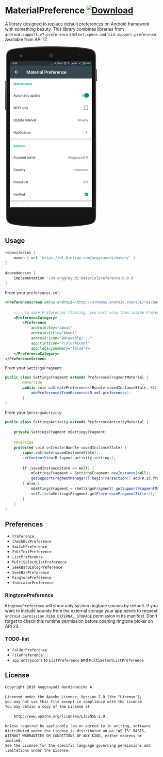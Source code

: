 # MaterialPreference [ ![Download](https://api.bintray.com/packages/anggrayudi/maven/materialpreference/images/download.svg)](https://bintray.com/anggrayudi/maven/materialpreference/_latestVersion)
A library designed to replace default preferences on Android framework with something beauty.
This library combines libraries from `android.support.v7.preference` and `net.xpece.android.support.preference`.
Available from API 17.  

![Alt text](art/screenshot.png?raw=true "Material Preference")


## Usage

```groovy
repositories {
    maven { url 'https://dl.bintray.com/anggrayudi/maven/' }
}

dependencies {
    implementation 'com.anggrayudi:materialpreference:0.0.8'
}
```

From your `preferences.xml`:

```xml
<PreferenceScreen xmlns:android="http://schemas.android.com/apk/res/android">

    <!-- To make Preferences floating, you must wrap them inside PreferenceCategory -->
    <PreferenceCategory>
        <Preference
            android:key="about"
            android:title="About"
            android:icon="@drawable/..."
            app:tintIcon="?colorAccent"
            app:legacySummary="false"/>
    </PreferenceCategory>
</PreferenceScreen>
```

From your `SettingsFragment`:

```java
public class SettingsFragment extends PreferenceFragmentMaterial {
        @Override
        public void onCreatePreferences(Bundle savedInstanceState, String rootKey) {
            addPreferencesFromResource(R.xml.preferences); 
        }
}
```

From your `SettingsActivity`:

```java
public class SettingsActivity extends PreferenceActivityMaterial {
    
    private SettingsFragment mSettingsFragment;
    
    @Override
    protected void onCreate(Bundle savedInstanceState) {
        super.onCreate(savedInstanceState);
        setContentView(R.layout.activity_settings);
        
        if (savedInstanceState == null) {
            mSettingsFragment = SettingsFragment.newInstance(null);
            getSupportFragmentManager().beginTransaction().add(R.id.fragment_container, mSettingsFragment, "Settings").commit();
        } else {
            mSettingsFragment = (SettingsFragment) getSupportFragmentManager().findFragmentByTag("Settings");
            setTitle(mSettingsFragment.getPreferenceFragmentTitle());
        }
    }
}
```

## Preferences

- `Preference`
- `CheckBoxPreference`
- `SwitchPreference`
- `EditTextPreference`
- `ListPreference`
- `MultiSelectListPreference`
- `SeekBarDialogPreference`
- `SeekBarPreference`
- `RingtonePreference`
- `IndicatorPreference`

### RingtonePreference

`RingtonePreference` will show only system ringtone sounds by default.
If you want to include sounds from the external storage your app needs to request
`android.permission.READ_EXTERNAL_STORAGE` permission in its manifest.
Don't forget to check this runtime permission before opening ringtone picker on API 23.

### TODO-list
- `FolderPreference`
- `FilePreference`
- `app:entryIcons` to `ListPreference` and `MultiSelectListPreference`

## License

    Copyright 2018 Anggrayudi Hardiannicko A.
 
    Licensed under the Apache License, Version 2.0 (the "License");
    you may not use this file except in compliance with the License.
    You may obtain a copy of the License at
 
        http://www.apache.org/licenses/LICENSE-2.0
 
    Unless required by applicable law or agreed to in writing, software
    distributed under the License is distributed on an "AS IS" BASIS,
    WITHOUT WARRANTIES OR CONDITIONS OF ANY KIND, either express or implied.
    See the License for the specific language governing permissions and
    limitations under the License.
